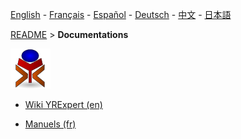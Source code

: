 [English](./README_en.md) - [Français](./README_fr.md) - [Español](./README_es.md) - [Deutsch](./README_de.md) - [中文](./README_zh.md) - [日本語](./README_ja.md)

[README](./README.md) > **Documentations**

![yrexpert_logo.png](./wiki/fr/yrexpert_logo.png)

* [Wiki YRExpert (en)](./wiki/HOME.md)

* [Manuels (fr)](https://github.com/yrelay/yrexpert-documents/tree/master/manuels/French)